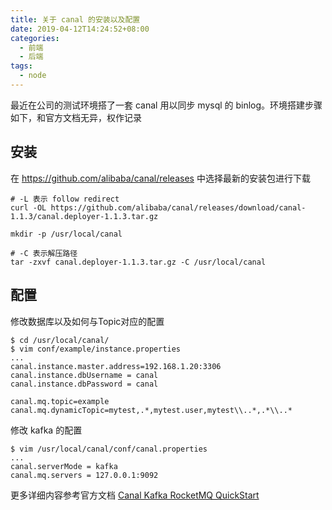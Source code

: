 ```yaml
---
title: 关于 canal 的安装以及配置
date: 2019-04-12T14:24:52+08:00
categories:
  - 前端
  - 后端
tags:
  - node
---
```


最近在公司的测试环境搭了一套 canal 用以同步 mysql 的 binlog。环境搭建步骤如下，和官方文档无异，权作记录

<!--more-->

## 安装

在 <https://github.com/alibaba/canal/releases> 中选择最新的安装包进行下载

``` shell
# -L 表示 follow redirect
curl -OL https://github.com/alibaba/canal/releases/download/canal-1.1.3/canal.deployer-1.1.3.tar.gz

mkdir -p /usr/local/canal

# -C 表示解压路径
tar -zxvf canal.deployer-1.1.3.tar.gz -C /usr/local/canal
```

## 配置

修改数据库以及如何与Topic对应的配置

``` shell
$ cd /usr/local/canal/
$ vim conf/example/instance.properties
...
canal.instance.master.address=192.168.1.20:3306
canal.instance.dbUsername = canal
canal.instance.dbPassword = canal

canal.mq.topic=example
canal.mq.dynamicTopic=mytest,.*,mytest.user,mytest\\..*,.*\\..*
```

修改 kafka 的配置

``` shell
$ vim /usr/local/canal/conf/canal.properties
...
canal.serverMode = kafka
canal.mq.servers = 127.0.0.1:9092
```

更多详细内容参考官方文档 [Canal Kafka RocketMQ QuickStart](https://github.com/alibaba/canal/wiki/Canal-Kafka-RocketMQ-QuickStart)
